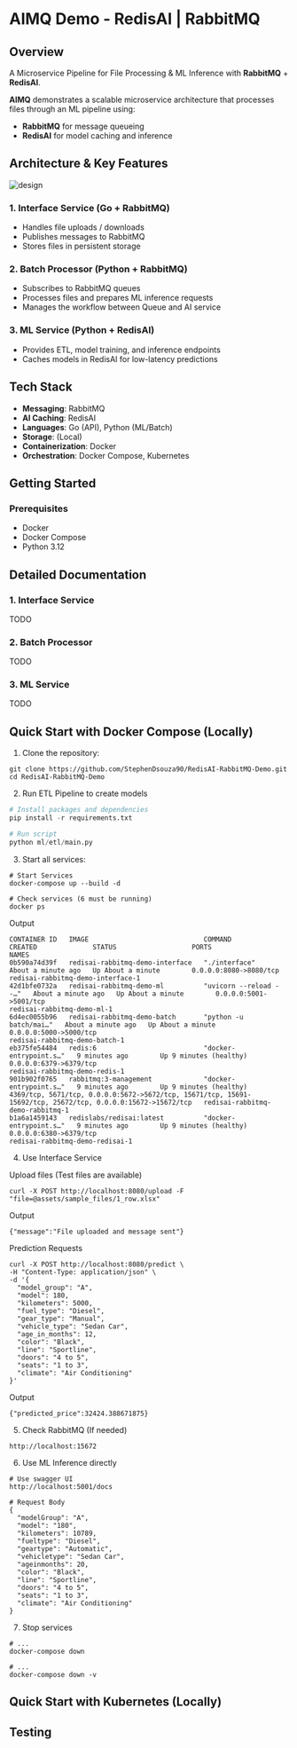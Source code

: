 # AIMQ Demo - RedisAI | RabbitMQ

## Overview

A Microservice Pipeline for File Processing & ML Inference with **RabbitMQ** + **RedisAI**.

**AIMQ** demonstrates a scalable microservice architecture that processes files through an ML pipeline using:

- **RabbitMQ** for message queueing
- **RedisAI** for model caching and inference

## Architecture & Key Features

![design](assets/architecture/app-architecture.jpg)

### 1. **Interface Service (Go + RabbitMQ)**

- Handles file uploads / downloads
- Publishes messages to RabbitMQ
- Stores files in persistent storage

### 2. **Batch Processor (Python + RabbitMQ)**

- Subscribes to RabbitMQ queues
- Processes files and prepares ML inference requests
- Manages the workflow between Queue and AI service

### 3. **ML Service (Python + RedisAI)**

- Provides ETL, model training, and inference endpoints
- Caches models in RedisAI for low-latency predictions

## Tech Stack

- **Messaging**: RabbitMQ
- **AI Caching**: RedisAI
- **Languages**: Go (API), Python (ML/Batch)
- **Storage**: (Local)
- **Containerization**: Docker
- **Orchestration**: Docker Compose, Kubernetes

## Getting Started

### Prerequisites

- Docker
- Docker Compose
- Python 3.12

## Detailed Documentation

### 1. **Interface Service**

TODO

### 2. **Batch Processor**

TODO

### 3. **ML Service**

TODO

## Quick Start with Docker Compose (Locally)

1. Clone the repository:

```git
git clone https://github.com/StephenDsouza90/RedisAI-RabbitMQ-Demo.git
cd RedisAI-RabbitMQ-Demo
```

2. Run ETL Pipeline to create models

```python
# Install packages and dependencies
pip install -r requirements.txt

# Run script
python ml/etl/main.py
```

3. Start all services:

```docker
# Start Services
docker-compose up --build -d

# Check services (6 must be running)
docker ps
```

Output
```
CONTAINER ID   IMAGE                             COMMAND                  CREATED              STATUS                   PORTS                                                                                                         NAMES
0b590a74d39f   redisai-rabbitmq-demo-interface   "./interface"            About a minute ago   Up About a minute        0.0.0.0:8080->8080/tcp                                                                                        redisai-rabbitmq-demo-interface-1
42d1bfe0732a   redisai-rabbitmq-demo-ml          "uvicorn --reload --…"   About a minute ago   Up About a minute        0.0.0.0:5001->5001/tcp                                                                                        redisai-rabbitmq-demo-ml-1
6d4ec0055b96   redisai-rabbitmq-demo-batch       "python -u batch/mai…"   About a minute ago   Up About a minute        0.0.0.0:5000->5000/tcp                                                                                        redisai-rabbitmq-demo-batch-1
eb375fe54484   redis:6                           "docker-entrypoint.s…"   9 minutes ago        Up 9 minutes (healthy)   0.0.0.0:6379->6379/tcp                                                                                        redisai-rabbitmq-demo-redis-1
901b902f0765   rabbitmq:3-management             "docker-entrypoint.s…"   9 minutes ago        Up 9 minutes (healthy)   4369/tcp, 5671/tcp, 0.0.0.0:5672->5672/tcp, 15671/tcp, 15691-15692/tcp, 25672/tcp, 0.0.0.0:15672->15672/tcp   redisai-rabbitmq-demo-rabbitmq-1
b1a6a1459143   redislabs/redisai:latest          "docker-entrypoint.s…"   9 minutes ago        Up 9 minutes (healthy)   0.0.0.0:6380->6379/tcp                                                                                        redisai-rabbitmq-demo-redisai-1
```

4. Use Interface Service

Upload files (Test files are available)

```
curl -X POST http://localhost:8080/upload -F "file=@assets/sample_files/1_row.xlsx"
```

Output
```
{"message":"File uploaded and message sent"}
```

Prediction Requests
```
curl -X POST http://localhost:8080/predict \
-H "Content-Type: application/json" \
-d '{
  "model_group": "A",
  "model": 180,
  "kilometers": 5000,
  "fuel_type": "Diesel",
  "gear_type": "Manual",
  "vehicle_type": "Sedan Car",
  "age_in_months": 12,
  "color": "Black",
  "line": "Sportline",
  "doors": "4 to 5",
  "seats": "1 to 3",
  "climate": "Air Conditioning"
}'
```

Output
```
{"predicted_price":32424.388671875}
```

5. Check RabbitMQ (If needed)

```
http://localhost:15672
```

6. Use ML Inference directly

```
# Use swagger UI
http://localhost:5001/docs

# Request Body
{
  "modelGroup": "A",
  "model": "180",
  "kilometers": 10789,
  "fueltype": "Diesel",
  "geartype": "Automatic",
  "vehicletype": "Sedan Car",
  "ageinmonths": 20,
  "color": "Black",
  "line": "Sportline",
  "doors": "4 to 5",
  "seats": "1 to 3",
  "climate": "Air Conditioning"
}
```

7. Stop services
```
# ...
docker-compose down

# ...
docker-compose down -v
```

## Quick Start with Kubernetes (Locally)

## Testing
